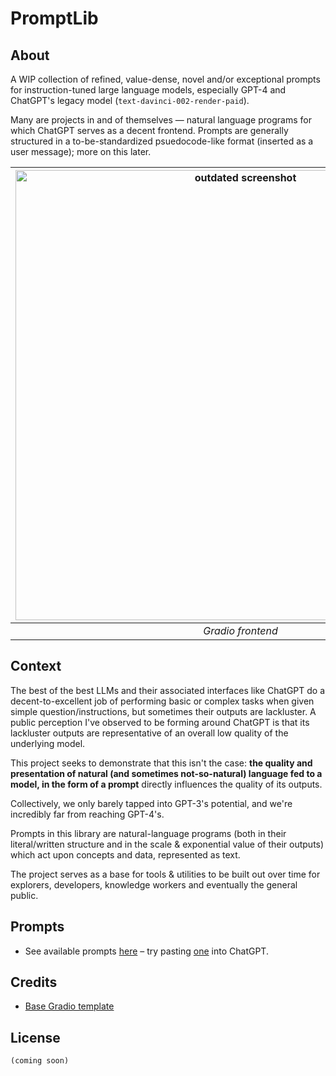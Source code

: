 # PromptLib
## About
A WIP collection of refined, value-dense, novel and/or exceptional prompts for instruction-tuned large language models, especially GPT-4 and ChatGPT's legacy model (`text-davinci-002-render-paid`).

Many are projects in and of themselves — natural language programs for which ChatGPT serves as a decent frontend. Prompts are generally structured in a to-be-standardized psuedocode-like format (inserted as a user message); more on this later.

| <img width="720" alt="outdated screenshot" src="https://user-images.githubusercontent.com/30947643/216523684-7a23fca9-1a3c-4257-bd2a-4f547c80b3fd.png"> | 
|:--:| 
| *Gradio frontend* |


## Context
The best of the best LLMs and their associated interfaces like ChatGPT do a decent-to-excellent job of performing basic or complex tasks when given simple question/instructions, but sometimes their outputs are lackluster. A public perception I've observed to be forming around ChatGPT is that its lackluster outputs are representative of an overall low quality of the underlying model. 

This project seeks to demonstrate that this isn't the case: **the quality and presentation of natural (and sometimes not-so-natural) language fed to a model, in the form of a prompt** directly influences the quality of its outputs.

Collectively, we only barely tapped into GPT-3's potential, and we're incredibly far from reaching GPT-4's.

Prompts in this library are natural-language programs (both in their literal/written structure and in the scale & exponential value of their outputs) which act upon concepts and data, represented as text.

The project serves as a base for tools & utilities to be built out over time for explorers, developers, knowledge workers and eventually the general public.


## Prompts
- See available prompts [here](prompts/) – try pasting [one](https://github.com/jmpaz/promptlib/blob/main/prompts/fun/prompt-eng/prompt.txt) into ChatGPT.

<!-- todo: prompt table inc. hyperlinked name, tags, format; updates on push via GitHub action -->


## Credits
- [Base Gradio template](https://github.com/hwchase17/langchain-gradio-template)

## License
`(coming soon)`